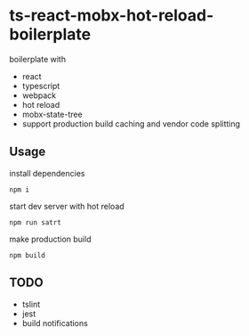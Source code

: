 # ts-react-mobx-hot-reload-boilerplate

boilerplate with
 - react
 - typescript
 - webpack
 - hot reload
 - mobx-state-tree
 - support production build caching and vendor code splitting
 
 
## Usage
install dependencies
```
npm i
```

start dev server with hot reload
```
npm run satrt
```


make production build
```
npm build
```

## TODO
 - tslint
 - jest
 - build notifications


